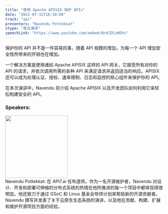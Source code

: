 ```yaml
---
title: "使用 Apache APISIX 保护 APIs"
date: "2022-07-31T16:10:00"
track: "api"
presenters: "Navendu Pottekkat"
stype: "英文演讲"
speechLink: "https://www.youtube.com/embed/NrAlDCuHDVs"
---
```

保护你的 API 并不是一件容易的事，随着 API 规模的增加，为每一个 API 增加安全性所带来的开销也在增加。

一个解决方案是使用诸如 Apache APISIX 这样的 API 网关，它接受所有对你的 API 的请求，并依次调用所需的各种 API 来满足请求并返回适当的响应。APISIX 还可以成为处理认证、授权、速率限制、日志和监控的核心组件来保护你的 API。

在本次演讲中，Navendu 将介绍 Apache APISIX 以及开发团队如何利用它来轻松构建安全的 API。
 ### Speakers: 
 <img src="images/speaker/1017.png" width="200" /><br>Navendu Pottekkat: 在 API7.ai 任布道师。作为一名开源维护者，Navendu 对设计、开发和部署可伸缩的分布式系统的热情在他所推进的每一个项目中都体现得很明显。他还致力于通过 GSoC 和 Linux 基金会导师计划来帮助新的开源贡献者。Navendu 撰写并发表了关于云原生生态系统的演讲，以及他在贡献、构建、扩展和维护开源项目方面的经验。
